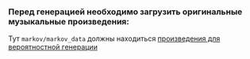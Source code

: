 ### Перед генерацией необходимо загрузить оригинальные музыкальные произведения:

Тут ```markov/markov_data``` должны находиться [произведения для вероятностной генерации](https://disk.yandex.ru/d/rmZNa8Vu7kIuaw)